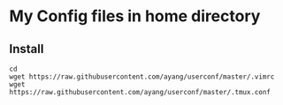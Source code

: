 # My Config files in home directory

## Install

    cd
    wget https://raw.githubusercontent.com/ayang/userconf/master/.vimrc
    wget https://raw.githubusercontent.com/ayang/userconf/master/.tmux.conf
